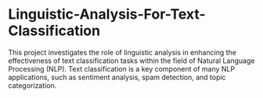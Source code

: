 # Linguistic-Analysis-For-Text-Classification
This project investigates the role of linguistic analysis in enhancing the effectiveness of text classification tasks within the field of Natural Language Processing (NLP). Text classification is a key component of many NLP applications, such as sentiment analysis, spam detection, and topic categorization.
